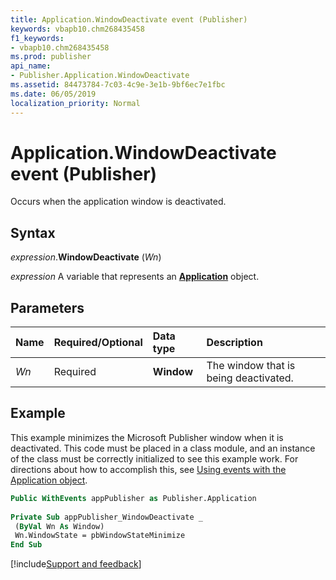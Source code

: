 ```yaml
---
title: Application.WindowDeactivate event (Publisher)
keywords: vbapb10.chm268435458
f1_keywords:
- vbapb10.chm268435458
ms.prod: publisher
api_name:
- Publisher.Application.WindowDeactivate
ms.assetid: 84473784-7c03-4c9e-3e1b-9bf6ec7e1fbc
ms.date: 06/05/2019
localization_priority: Normal
---
```



# Application.WindowDeactivate event (Publisher)

Occurs when the application window is deactivated.


## Syntax

_expression_.**WindowDeactivate** (_Wn_)

_expression_ A variable that represents an **[Application](Publisher.Application.md)** object.


## Parameters

|Name|Required/Optional|Data type|Description|
|:-----|:-----|:-----|:-----|
|_Wn_|Required| **Window**|The window that is being deactivated.|


## Example

This example minimizes the Microsoft Publisher window when it is deactivated. This code must be placed in a class module, and an instance of the class must be correctly initialized to see this example work. For directions about how to accomplish this, see [Using events with the Application object](../publisher/Concepts/using-events-with-the-application-object-publisher.md). 


```vb
Public WithEvents appPublisher as Publisher.Application 
 
Private Sub appPublisher_WindowDeactivate _ 
 (ByVal Wn As Window) 
 Wn.WindowState = pbWindowStateMinimize 
End Sub
```



[!include[Support and feedback](~/includes/feedback-boilerplate.md)]